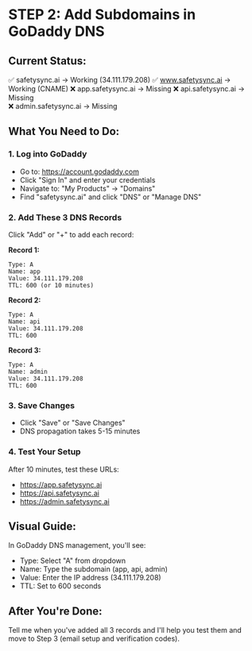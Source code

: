 # STEP 2: Add Subdomains in GoDaddy DNS

## Current Status:
✅ safetysync.ai → Working (34.111.179.208)
✅ www.safetysync.ai → Working (CNAME)
❌ app.safetysync.ai → Missing
❌ api.safetysync.ai → Missing  
❌ admin.safetysync.ai → Missing

## What You Need to Do:

### 1. Log into GoDaddy
- Go to: https://account.godaddy.com
- Click "Sign In" and enter your credentials
- Navigate to: "My Products" → "Domains"
- Find "safetysync.ai" and click "DNS" or "Manage DNS"

### 2. Add These 3 DNS Records
Click "Add" or "+" to add each record:

**Record 1:**
```
Type: A
Name: app
Value: 34.111.179.208
TTL: 600 (or 10 minutes)
```

**Record 2:**
```
Type: A
Name: api
Value: 34.111.179.208
TTL: 600
```

**Record 3:**
```
Type: A
Name: admin
Value: 34.111.179.208
TTL: 600
```

### 3. Save Changes
- Click "Save" or "Save Changes"
- DNS propagation takes 5-15 minutes

### 4. Test Your Setup
After 10 minutes, test these URLs:
- https://app.safetysync.ai
- https://api.safetysync.ai
- https://admin.safetysync.ai

## Visual Guide:
In GoDaddy DNS management, you'll see:
- Type: Select "A" from dropdown
- Name: Type the subdomain (app, api, admin)
- Value: Enter the IP address (34.111.179.208)
- TTL: Set to 600 seconds

## After You're Done:
Tell me when you've added all 3 records and I'll help you test them and move to Step 3 (email setup and verification codes).